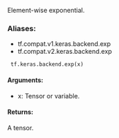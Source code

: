 Element-wise exponential.
### Aliases:
- tf.compat.v1.keras.backend.exp
- tf.compat.v2.keras.backend.exp

```
 tf.keras.backend.exp(x)
```
#### Arguments:
- x: Tensor or variable.
#### Returns:
A tensor.
